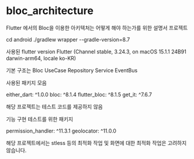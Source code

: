 # bloc_architecture

Flutter 에서의 Bloc을 이용한 아키텍처는 어떻게 해야 하는가를 위한 설명서 프로젝트

cd android
./gradlew wrapper --gradle-version=8.7


사용된 flutter version
Flutter (Channel stable, 3.24.3, on macOS 15.1.1 24B91 darwin-arm64, locale ko-KR)


기본 구조는 
Bloc
UseCase
Repository
Service
EventBus

사용된 패키지 모음

either_dart: ^1.0.0
bloc: ^8.1.4
flutter_bloc: ^8.1.5
get_it: ^7.6.7

해당 프로젝트는 테스트 코드를 제공하지 않음


기능 구현 테스트를 위한 패키지 

permission_handler: ^11.3.1
geolocator: ^11.0.0


해당 프로젝트에서는 stless 등의 최적화 작업 및 화면에 대한 최적화 작업은 고려하지 않습니다.

